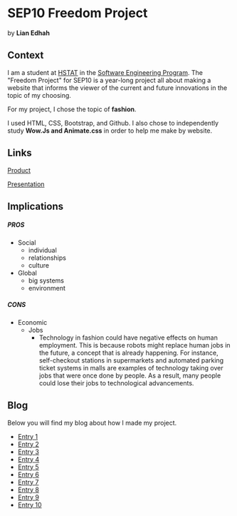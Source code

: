 # SEP10 Freedom Project
by **Lian Edhah**

## Context
I am a student at [HSTAT](https://www.hstat.org/) in the [Software Engineering Program](https://hstatsep.github.io/). The "Freedom Project" for SEP10 is a year-long project all about making a website that informs the viewer of the current and future innovations in the topic of my choosing.

For my project, I chose the topic of **fashion**. 

I used HTML, CSS, Bootstrap, and Github. I also chose to independently study **Wow.Js and Animate.css** in order to help me make by website.

## Links

[Product](https://liane4323.github.io/sep10-freedom-project/)

[Presentation](https://docs.google.com/presentation/d/15eSHb6LCFTb8klHPPqFGAgRGJA0Za75AhEP2pgIXwjE/edit#slide=id.g2dd9efb8168_0_515)

## Implications
##### PROS
* Social
  * individual
  * relationships
  * culture
* Global
  * big systems
  * environment

##### CONS
* Economic
  * Jobs
      * Technology in fashion could have negative effects on human employment. This is because robots might replace human jobs in the future, a concept that is already happening. For instance, self-checkout stations in supermarkets and automated parking ticket systems in malls are examples of technology taking over jobs that were once done by people. As a result, many people could lose their jobs to technological advancements.


## Blog
Below you will find my blog about how I made my project.

* [Entry 1](blog/entry01.md)
* [Entry 2](blog/entry02.md)
* [Entry 3](blog/entry03.md)
* [Entry 4](blog/entry04.md)
* [Entry 5](blog/entry05.md)
* [Entry 6](blog/entry06.md)
* [Entry 7](blog/entry07.md)
* [Entry 8](blog/entry08.md)
* [Entry 9](blog/entry09.md)
* [Entry 10](blog/entry10.md)

